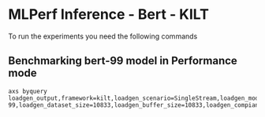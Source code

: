 # MLPerf Inference - Bert - KILT

To run the experiments you need the following commands

## Benchmarking bert-99 model in Performance mode
```
axs byquery loadgen_output,framework=kilt,loadgen_scenario=SingleStream,loadgen_mode=PerformanceOnly,model_name=bert-99,loadgen_dataset_size=10833,loadgen_buffer_size=10833,loadgen_compiance_test-,sut_name=r282_q8_pro_edge,loadgen_target_latency=6.8
```

